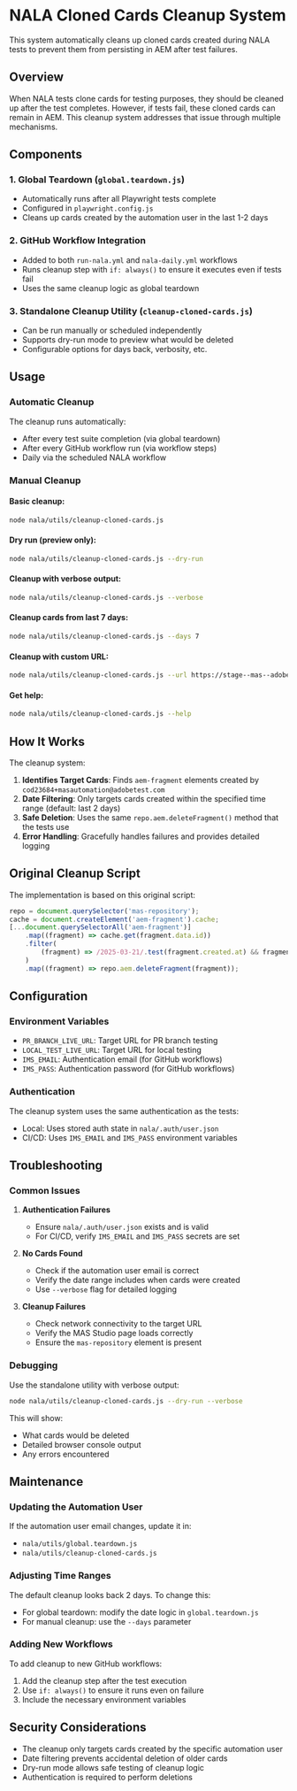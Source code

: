 # NALA Cloned Cards Cleanup System

This system automatically cleans up cloned cards created during NALA tests to prevent them from persisting in AEM after test failures.

## Overview

When NALA tests clone cards for testing purposes, they should be cleaned up after the test completes. However, if tests fail, these cloned cards can remain in AEM. This cleanup system addresses that issue through multiple mechanisms.

## Components

### 1. Global Teardown (`global.teardown.js`)

- Automatically runs after all Playwright tests complete
- Configured in `playwright.config.js`
- Cleans up cards created by the automation user in the last 1-2 days

### 2. GitHub Workflow Integration

- Added to both `run-nala.yml` and `nala-daily.yml` workflows
- Runs cleanup step with `if: always()` to ensure it executes even if tests fail
- Uses the same cleanup logic as global teardown

### 3. Standalone Cleanup Utility (`cleanup-cloned-cards.js`)

- Can be run manually or scheduled independently
- Supports dry-run mode to preview what would be deleted
- Configurable options for days back, verbosity, etc.

## Usage

### Automatic Cleanup

The cleanup runs automatically:

- After every test suite completion (via global teardown)
- After every GitHub workflow run (via workflow steps)
- Daily via the scheduled NALA workflow

### Manual Cleanup

#### Basic cleanup:

```bash
node nala/utils/cleanup-cloned-cards.js
```

#### Dry run (preview only):

```bash
node nala/utils/cleanup-cloned-cards.js --dry-run
```

#### Cleanup with verbose output:

```bash
node nala/utils/cleanup-cloned-cards.js --verbose
```

#### Cleanup cards from last 7 days:

```bash
node nala/utils/cleanup-cloned-cards.js --days 7
```

#### Cleanup with custom URL:

```bash
node nala/utils/cleanup-cloned-cards.js --url https://stage--mas--adobecom.aem.live
```

#### Get help:

```bash
node nala/utils/cleanup-cloned-cards.js --help
```

## How It Works

The cleanup system:

1. **Identifies Target Cards**: Finds `aem-fragment` elements created by `cod23684+masautomation@adobetest.com`
2. **Date Filtering**: Only targets cards created within the specified time range (default: last 2 days)
3. **Safe Deletion**: Uses the same `repo.aem.deleteFragment()` method that the tests use
4. **Error Handling**: Gracefully handles failures and provides detailed logging

## Original Cleanup Script

The implementation is based on this original script:

```javascript
repo = document.querySelector('mas-repository');
cache = document.createElement('aem-fragment').cache;
[...document.querySelectorAll('aem-fragment')]
    .map((fragment) => cache.get(fragment.data.id))
    .filter(
        (fragment) => /2025-03-21/.test(fragment.created.at) && fragment.created.by === 'cod23684+masautomation@adobetest.com',
    )
    .map((fragment) => repo.aem.deleteFragment(fragment));
```

## Configuration

### Environment Variables

- `PR_BRANCH_LIVE_URL`: Target URL for PR branch testing
- `LOCAL_TEST_LIVE_URL`: Target URL for local testing
- `IMS_EMAIL`: Authentication email (for GitHub workflows)
- `IMS_PASS`: Authentication password (for GitHub workflows)

### Authentication

The cleanup system uses the same authentication as the tests:

- Local: Uses stored auth state in `nala/.auth/user.json`
- CI/CD: Uses `IMS_EMAIL` and `IMS_PASS` environment variables

## Troubleshooting

### Common Issues

1. **Authentication Failures**

    - Ensure `nala/.auth/user.json` exists and is valid
    - For CI/CD, verify `IMS_EMAIL` and `IMS_PASS` secrets are set

2. **No Cards Found**

    - Check if the automation user email is correct
    - Verify the date range includes when cards were created
    - Use `--verbose` flag for detailed logging

3. **Cleanup Failures**
    - Check network connectivity to the target URL
    - Verify the MAS Studio page loads correctly
    - Ensure the `mas-repository` element is present

### Debugging

Use the standalone utility with verbose output:

```bash
node nala/utils/cleanup-cloned-cards.js --dry-run --verbose
```

This will show:

- What cards would be deleted
- Detailed browser console output
- Any errors encountered

## Maintenance

### Updating the Automation User

If the automation user email changes, update it in:

- `nala/utils/global.teardown.js`
- `nala/utils/cleanup-cloned-cards.js`

### Adjusting Time Ranges

The default cleanup looks back 2 days. To change this:

- For global teardown: modify the date logic in `global.teardown.js`
- For manual cleanup: use the `--days` parameter

### Adding New Workflows

To add cleanup to new GitHub workflows:

1. Add the cleanup step after the test execution
2. Use `if: always()` to ensure it runs even on failure
3. Include the necessary environment variables

## Security Considerations

- The cleanup only targets cards created by the specific automation user
- Date filtering prevents accidental deletion of older cards
- Dry-run mode allows safe testing of cleanup logic
- Authentication is required to perform deletions
